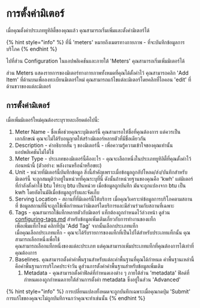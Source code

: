 # การตั้งค่ามิเตอร์

เมื่อคุณตั้งค่าประเภทยูทิลิตี้ของคุณแล้ว คุณสามารถเริ่มเพิ่มและตั้งค่ามิเตอร์ได้

{% hint style="info" %}
ที่นี่ 'meters' หมายถึงเมตรทางกายภาพ - ที่จะบันทึกข้อมูลการบริโภค
{% endhint %}



ไปที่ส่วน Configuration ในแอปพลิเคชันและภายใต้ 'Meters' คุณสามารถเริ่มเพิ่มมิเตอร์ได้



ส่วน Meters แสดงรายการของมิเตอร์ทางกายภาพทั้งหมดที่คุณได้ตั้งค่าไว้ คุณสามารถคลิก 'Add Item' ที่ด้านบนเพื่อลงทะเบียนมิเตอร์ใหม่ คุณสามารถแก้ไขแต่ละมิเตอร์โดยคลิกที่ไอคอน 'edit' ที่ด้านขวาของแต่ละมิเตอร์



## การตั้งค่ามิเตอร์

เมื่อเพิ่มมิเตอร์ใหม่คุณต้องระบุรายละเอียดต่อไปนี้:

1. Meter Name - ชื่อเพื่อช่วยคุณระบุมิเตอร์นี้ คุณสามารถให้ชื่อที่คุณต้องการ แต่ควรเป็นเอกลักษณ์ คุณจะไม่ได้รับอนุญาตให้สร้างมิเตอร์หลายตัวที่มีชื่อเดียวกัน
2. Description - คำอธิบายสั้น ๆ ของมิเตอร์นี้ - เพื่อความรู้ความเข้าใจของคุณเท่านั้น แอปพลิเคชันไม่ได้ใช้
3. Meter Type - ประเภทของมิเตอร์นี้คืออะไร - คุณจะเลือกหนึ่งในประเภทยูทิลิตี้ที่คุณตั้งค่าไว้ก่อนหน้านี้ (ตัวอย่าง: พลังงานหรือน้ำหรือขยะ)
4. Unit - หน่วยที่มิเตอร์นี้บันทึกข้อมูล สิ่งนี้สำคัญเพราะเมื่อข้อมูลถูกอัปโหลด/ส่ง/บันทึกสำหรับมิเตอร์นี้ จะถูกสมมุติว่าอยู่ในหน่วยที่คุณระบุที่นี่ ดังนั้นถ้าหน่วยฐานของคุณคือ 'kwh' แต่มิเตอร์ที่กำลังตั้งค่าใช้ btu ให้ระบุ btu เป็นหน่วย เมื่อข้อมูลถูกบันทึก มันจะถูกแปลงจาก btu เป็น kwh โดยอัตโนมัติเมื่อข้อมูลถูกรับและจัดเก็บ
5. Serving Location - สถานที่ที่มิเตอร์นี้ให้บริการ เมื่อคุณวิเคราะห์ข้อมูลการบริโภคตามสถานที่ ข้อมูลสถานที่นี้จะถูกใช้เพื่อกำหนดว่ามิเตอร์ใดบริการและมีส่วนร่วมกับสถานที่เฉพาะ
6. Tags - คุณสามารถใช้แท็กหลายตัวกับมิเตอร์ แท็กต้องถูกกำหนดไว้ล่วงหน้า ดูส่วน [configuring-tags.md](configuring-tags.md "mention") สำหรับข้อมูลเพิ่มเติมเกี่ยวกับการทำงานของแท็ก\
   เพื่อเพิ่มแท็กใหม่ คลิกที่ปุ่ม 'Add Tag' จากนั้นเลือกประเภทแท็ก \
   เมื่อคุณเลือกประเภทแท็ก - คุณจะได้รับรายการของแท็กที่เป็นไปได้สำหรับประเภทแท็กนั้น คุณสามารถเลือกหนึ่งเพื่อใช้\
   คุณสามารถเลือกแท็กหนึ่งของแต่ละประเภท แต่คุณสามารถเพิ่มประเภทแท็กที่คุณต้องการได้เท่าที่คุณต้องการ
7. Baselines. คุณสามารถตั้งค่าค่าพื้นฐานสำหรับแต่ละค่าพื้นฐานที่คุณได้กำหนด ค่าพื้นฐานเหล่านี้คือค่าพื้นฐานการบริโภคประจำวัน ดูส่วนการตั้งค่าค่าพื้นฐานสำหรับข้อมูลเพิ่มเติม
   1. Metadata - คุณสามารถตั้งค่าฟิลด์ที่กำหนดเองต่าง ๆ ภายใต้ส่วน 'metadata' ฟิลด์ที่กำหนดเองถูกกำหนดภายใต้ส่วนการตั้งค่า metadata ซึ่งอยู่ในส่วน 'Advanced'&#x20;

{% hint style="info" %}
การเปลี่ยนแปลงทั้งหมดจะถูกบันทึกเฉพาะเมื่อคุณกดปุ่ม 'Submit' การแก้ไขของคุณจะไม่ถูกบันทึกจนกว่าคุณจะทำเช่นนั้น
{% endhint %}
